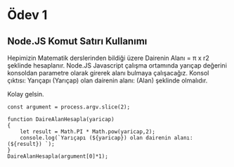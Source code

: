 # Ödev 1
## Node.JS Komut Satırı Kullanımı

Hepimizin Matematik derslerinden bildiği üzere Dairenin Alanı = π x r2 şeklinde hesaplanır. Node.JS Javascript çalışma ortamında yarıçap değerini konsoldan parametre olarak girerek alanı bulmaya çalışacağız. Konsol çıktısı: Yarıçapı (Yarıçap) olan dairenin alanı: (Alan) şeklinde olmalıdır.

Kolay gelsin.

    const argument = process.argv.slice(2);

    function DaireAlanHesapla(yaricap)
    {
        let result = Math.PI * Math.pow(yaricap,2);
        console.log(`Yarıçapı (${yaricap}) olan dairenin alanı: (${result}) `);
    }
    DaireAlanHesapla(argument[0]*1);